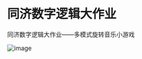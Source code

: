# 同济数字逻辑大作业
同济数字逻辑大作业——多模式旋转音乐小游戏

![image](https://user-images.githubusercontent.com/105330548/219937766-68a048f7-4e2e-4d87-96cb-326d38532816.png)
